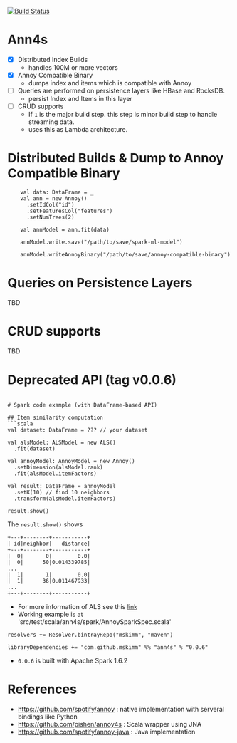 [![Build Status](https://travis-ci.org/mskimm/ann4s.svg?branch=master)](https://travis-ci.org/mskimm/ann4s)

# Ann4s

- [x] Distributed Index Builds
    - handles 100M or more vectors
- [x] Annoy Compatible Binary
    - dumps index and items which is compatible with Annoy
- [ ] Queries are performed on persistence layers like HBase and RocksDB.
    - persist Index and Items in this layer
- [ ] CRUD supports
    - If `1` is the major build step. this step is minor build step to handle streaming data.
    - uses this as Lambda architecture.

# Distributed Builds & Dump to Annoy Compatible Binary

```
    val data: DataFrame = _
    val ann = new Annoy()
      .setIdCol("id")
      .setFeaturesCol("features")
      .setNumTrees(2)
      
    val annModel = ann.fit(data)
    
    annModel.write.save("/path/to/save/spark-ml-model")
    
    annModel.writeAnnoyBinary("/path/to/save/annoy-compatible-binary")
```

# Queries on Persistence Layers
TBD

# CRUD supports
TBD

# Deprecated API (tag v0.0.6)
```

# Spark code example (with DataFrame-based API)

## Item similarity computation
```scala
val dataset: DataFrame = ??? // your dataset

val alsModel: ALSModel = new ALS()
  .fit(dataset)

val annoyModel: AnnoyModel = new Annoy()
  .setDimension(alsModel.rank)
  .fit(alsModel.itemFactors)

val result: DataFrame = annoyModel
  .setK(10) // find 10 neighbors
  .transform(alsModel.itemFactors)

result.show()
```      

The `result.show()` shows

```
+---+--------+-----------+
| id|neighbor|   distance|
+---+--------+-----------+
|  0|       0|        0.0|
|  0|      50|0.014339785|
...
|  1|       1|        0.0|
|  1|      36|0.011467933|
...
+---+--------+-----------+
```

 - For more information of ALS see this [link](http://spark.apache.org/docs/2.0.0/ml-collaborative-filtering.html)
 - Working example is at 'src/test/scala/ann4s/spark/AnnoySparkSpec.scala'

```
resolvers += Resolver.bintrayRepo("mskimm", "maven")

libraryDependencies += "com.github.mskimm" %% "ann4s" % "0.0.6"
```
 - `0.0.6` is built with Apache Spark 1.6.2
 

# References
 - https://github.com/spotify/annoy : native implementation with serveral bindings like Python
 - https://github.com/pishen/annoy4s : Scala wrapper using JNA
 - https://github.com/spotify/annoy-java : Java implementation

